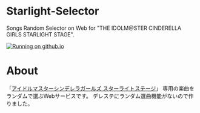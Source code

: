 # Starlight-Selector
Songs Random Selector on Web for "THE IDOLM@STER CINDERELLA GIRLS STARLIGHT STAGE".
 
[![Running on github.io](https://img.shields.io/badge/running%20on-github.io-brightgreen.svg)](https://razlite.github.io/Starlight-Selector/)

# About
「[アイドルマスターシンデレラガールズ スターライトステージ](http://cinderella.idolmaster.jp/sl-stage/ "アイドルマスターシンデレラガールズ スターライトステージ")」 専用の楽曲をランダムで選ぶWebサービスです。
デレステにランダム選曲機能がないので作りました。
